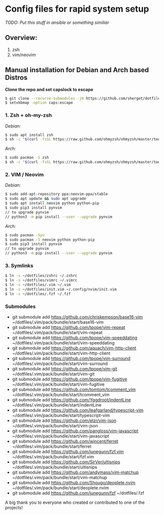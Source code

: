 # Config files for rapid system setup
*TODO: Put this stuff in ansible or something similiar*

## Overview:
1. zsh
2. vim/neovim

## Manual installation for Debian and Arch based Distros
**Clone the repo and set capslock to escape**
```bash
$ git clone --recurse-submodules -j8 https://github.com/sherget/dotfiles
$ setxkbmap -option caps:escape
```

### 1. Zsh + oh-my-zsh
*Debian:*
```bash
$ sudo apt install zsh
$ sh -c "$(curl -fsSL https://raw.github.com/ohmyzsh/ohmyzsh/master/tools/install.sh)"
```
*Arch:*
```bash
$ sudo pacman -S zsh
$ sh -c "$(curl -fsSL https://raw.github.com/ohmyzsh/ohmyzsh/master/tools/install.sh)"
```

### 2. VIM / Neovim
*Debian:*
```bash
$ sudo add-apt-repository ppa:neovim-ppa/stable
$ sudo apt update && sudo apt upgrade
$ sudo apt install neovim python python-pip
$ sudo pip3 install pynvim
// to upgrade pynvim
// python3 -m pip install --user --upgrade pynvim
```
*Arch:*
```bash
$ sudo pacman -Syu
$ sudo pacman -S neovim python python-pip
$ sudo pip3 install pynvim
// to upgrade pynvim
// python3 -m pip install --user --upgrade pynvim
```

### 3. Symlinks
```bash
$ ln -s ~/dotfiles/zshrc ~/.zshrc
$ ln -s ~/dotfiles/vimrc ~/.vimrc
$ ln -s ~/dotfiles/.vim ~/.vim
$ ln -s ~/dotfiles/init.vim ~/.config/nvim/init.vim
$ ln -s ~/dotfiles/.fzf ~/.fzf
```

### Submodules
* git submodule add https://github.com/chriskempson/base16-vim ~/dotfiles/.vim/pack/bundle/start/base16-vim
* git submodule add https://github.com/tpope/vim-repeat ~/dotfiles/.vim/pack/bundle/start/vim-repeat
* git submodule add https://github.com/tpope/vim-speeddating ~/dotfiles/.vim/pack/bundle/start/vim-speeddating
* git submodule add https://github.com/aquach/vim-http-client ~/dotfiles/.vim/pack/bundle/start/vim-http-client
* git submodule add https://github.com/tpope/vim-surround ~/dotfiles/.vim/pack/bundle/start/vim-surround
* git submodule add https://github.com/tpope/vim-git ~/dotfiles/.vim/pack/bundle/start/vim-git
* git submodule add https://github.com/tpope/vim-fugitive ~/dotfiles/.vim/pack/bundle/start/vim-fugitive
* git submodule add https://github.com/tomtom/tcomment_vim ~/dotfiles/.vim/pack/bundle/start/tcomment_vim
* git submodule add https://github.com/Yggdroot/indentLine ~/dotfiles/.vim/pack/bundle/start/indentLine
* git submodule add https://github.com/leafgarland/typescript-vim ~/dotfiles/.vim/pack/bundle/start/typescript-vim
* git submodule add https://github.com/elzr/vim-json ~/dotfiles/.vim/pack/bundle/start/vim-json
* git submodule add https://github.com/pangloss/vim-javascript ~/dotfiles/.vim/pack/bundle/start/vim-javascript
* git submodule add https://github.com/wincent/ferret ~/dotfiles/.vim/pack/bundle/start/ferret
* git submodule add https://github.com/junegunn/fzf.vim ~/dotfiles/.vim/pack/bundle/start/fzf.vim
* git submodule add https://github.com/SirVer/ultisnips ~/dotfiles/.vim/pack/bundle/start/ultisnips
* git submodule add https://github.com/andymass/vim-matchup ~/dotfiles/.vim/pack/bundle/start/vim-matchup
* git submodule add https://github.com/Shougo/deoplete.nvim ~/dotfiles/.vim/pack/bundle/start/deoplete.nvim
* git submodule add https://github.com/junegunn/fzf ~/dotfiles/.fzf

A big thank you to everyone who created or contributed to one of the projects!
